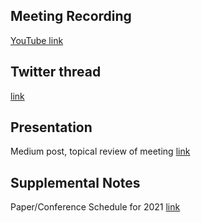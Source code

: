 ## Meeting Recording

[YouTube link](https://www.youtube.com/watch?v=eQ6q27pymU0&feature=emb_logo)

## Twitter thread

[link](https://twitter.com/Orthogonal_Lab/status/1365773138462707718)

## Presentation

Medium post, topical review of meeting  [link](---)

## Supplemental Notes

Paper/Conference Schedule for 2021 [link](https://docs.google.com/spreadsheets/d/1T5qIQRJy-k0EgprmNKdrZFeU9SPNcbyksJ1_1ZNWU7Y/edit#gid=0)
